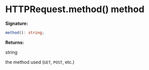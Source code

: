# HTTPRequest.method() method

**Signature:**

```typescript
method(): string;
```

**Returns:**

string

the method used (`GET`, `POST`, etc.)
